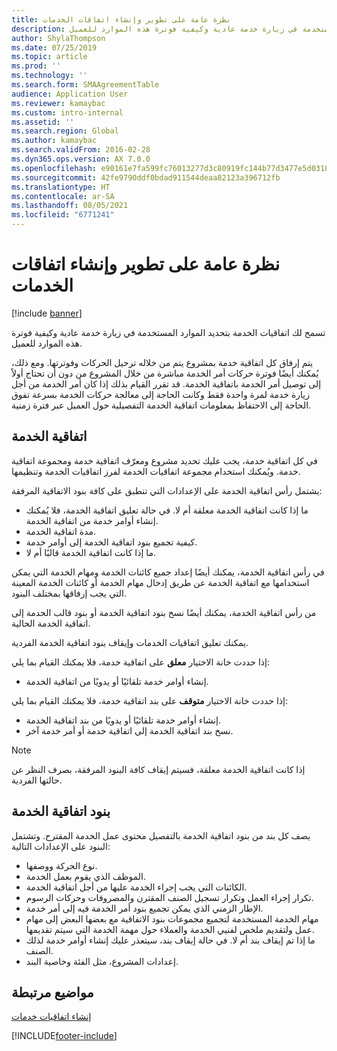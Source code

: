 ```yaml
---
title: نظرة عامة على تطوير وإنشاء اتفاقات الخدمات
description: تسمح لك اتفاقيات الخدمة بتحديد الموارد المستخدمة في زيارة خدمة عادية وكيفية فوترة هذه الموارد للعميل.
author: ShylaThompson
ms.date: 07/25/2019
ms.topic: article
ms.prod: ''
ms.technology: ''
ms.search.form: SMAAgreementTable
audience: Application User
ms.reviewer: kamaybac
ms.custom: intro-internal
ms.assetid: ''
ms.search.region: Global
ms.author: kamaybac
ms.search.validFrom: 2016-02-28
ms.dyn365.ops.version: AX 7.0.0
ms.openlocfilehash: e90161e7fa599fc76013277d3c80919fc144b77d3477e5d0318bdb5ef6da422c
ms.sourcegitcommit: 42fe9790ddf0bdad911544deaa82123a396712fb
ms.translationtype: HT
ms.contentlocale: ar-SA
ms.lasthandoff: 08/05/2021
ms.locfileid: "6771241"
---
```

# <a name="develop-and-establish-service-agreements-overview"></a>نظرة عامة على تطوير وإنشاء اتفاقات الخدمات

[!include [banner](../includes/banner.md)]

تسمح لك اتفاقيات الخدمة بتحديد الموارد المستخدمة في زيارة خدمة عادية وكيفية فوترة هذه الموارد للعميل.

يتم إرفاق كل اتفاقية خدمة بمشروع يتم من خلاله ترحيل الحركات وفوترتها. ومع ذلك، يُمكنك أيضًا فوترة حركات أمر الخدمة مباشرة من خلال المشروع من دون أن تحتاج أولاً إلى توصيل أمر الخدمة باتفاقية الخدمة. قد تقرر القيام بذلك إذا كان أمر الخدمة من أجل زيارة خدمة لمرة واحدة فقط وكانت الحاجة إلى معالجة حركات الخدمة بسرعة تفوق الحاجة إلى الاحتفاظ بمعلومات اتفاقية الخدمة التفصيلية حول العميل عبر فترة زمنية.

## <a name="service-agreement"></a>اتفاقية الخدمة

في كل اتفاقية خدمة، يجب عليك تحديد مشروع ومعرّف اتفاقية خدمة ومجموعة اتفاقية خدمة. ويُمكنك استخدام مجموعة اتفاقيات الخدمة لفرز اتفاقيات الخدمة وتنظيمها.

يشتمل رأس اتفاقية الخدمة على الإعدادات التي تنطبق على كافة بنود الاتفاقية المرفقة:

-  ما إذا كانت اتفاقية الخدمة معلقة أم لا. في حالة تعليق اتفاقية الخدمة، فلا يُمكنك إنشاء أوامر خدمة من اتفاقية الخدمة.
-  مدة اتفاقية الخدمة.
-  كيفية تجميع بنود اتفاقية الخدمة إلى أوامر خدمة.
-  ما إذا كانت اتفاقية الخدمة قالبًا أم لا.

في رأس اتفاقية الخدمة، يمكنك أيضًا إعداد جميع كائنات الخدمة ومهام الخدمة التي يمكن استخدامها مع اتفاقية الخدمة عن طريق إدخال مهام الخدمة أو كائنات الخدمة المعينة التي يجب إرفاقها بمختلف البنود.

من رأس اتفاقية الخدمة، يمكنك أيضًا نسخ بنود اتفاقية الخدمة أو بنود قالب الخدمة إلى اتفاقية الخدمة الحالية.

يمكنك تعليق اتفاقيات الخدمات وإيقاف بنود اتفاقية الخدمة الفردية.

إذا حددت خانة الاختيار **معلق‬** على اتفاقية خدمة، فلا يمكنك القيام بما يلي:

-    إنشاء أوامر خدمة تلقائيًا أو يدويًا من اتفاقية الخدمة.

إذا حددت خانة الاختيار **متوقف** على بند اتفاقية خدمة، فلا يمكنك القيام بما يلي:

-    إنشاء أوامر خدمة تلقائيًا أو يدويًا من بند اتفاقية الخدمة.
-    نسخ بند اتفاقية الخدمة إلى اتفاقية خدمة أو أمر خدمة آخر.


> [!NOTE]
> إذا كانت اتفاقية الخدمة معلقة، فسيتم إيقاف كافة البنود المرفقة، بصرف النظر عن حالتها الفردية.

## <a name="service-agreement-lines"></a>بنود اتفاقية الخدمة

يصف كل بند من بنود اتفاقية الخدمة بالتفصيل محتوى عمل الخدمة المقترح. وتشتمل البنود على الإعدادات التالية:

-  نوع الحركة ووصفها.
-  الموظف الذي يقوم بعمل الخدمة.
-  الكائنات التي يجب إجراء الخدمة عليها من أجل اتفاقية الخدمة.
-  تكرار إجراء العمل وتكرار تسجيل الصنف المقترن والمصروفات وحركات الرسوم.
-  الإطار الزمني الذي يمكن تجميع بنود أمر الخدمة فيه إلى أمر خدمة.
-  مهام الخدمة المستخدمة لتجميع مجموعات بنود الاتفاقية مع بعضها البعض إلى مهام عمل ولتقديم ملخص لفنيي الخدمة والعملاء حول مهمة الخدمة التي سيتم تقديمها.
-  ما إذا تم إيقاف بند أم لا. في حالة إيقاف بند، سيتعذر عليك إنشاء أوامر خدمة لذلك الصنف.
-  إعدادات المشروع، مثل الفئة وخاصية البند.

## <a name="related-topics"></a>مواضيع مرتبطة

[إنشاء اتفاقيات خدمات](create-service-agreements.md)


[!INCLUDE[footer-include](../../includes/footer-banner.md)]